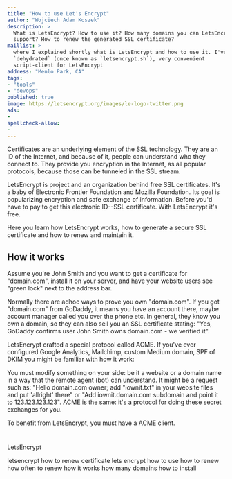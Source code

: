 ```yaml
---
title: "How to use Let's Encrypt"
author: "Wojciech Adam Koszek"
description: >
  What is LetsEncrypt? How to use it? How many domains you can LetsEncrypt
  support? How to renew the generated SSL certificate?
maillist: >
  where I explained shortly what is LetsEncrypt and how to use it. I've used
  `dehydrated` (once known as `letsencrypt.sh`), very convenient
  script-client for LetsEncrypt
address: "Menlo Park, CA"
tags:
- "tools"
- "devops"
published: true
image: https://letsencrypt.org/images/le-logo-twitter.png
ads:
-
spellcheck-allow:
-
---
```


Certificates are an underlying element of the SSL technology. They are an ID of the
Internet, and because of it, people can understand who they connect to.
They provide you encryption in the Internet, as all popular protocols,
because those can be tunneled in the SSL stream.

LetsEncrypt is project and an organization behind free SSL certificates.
It's a baby of Electronic Frontier Foundation and Mozilla Foundation.
Its goal is popularizing encryption and safe exchange of information.
Before you'd have to pay to get this electronic ID--SSL certificate. With LetsEncrypt
it's free.

Here you learn how LetsEncrypt works, how to generate a secure SSL
certificate and how to renew and maintain it.

## How it works

Assume you're John Smith and you want to get a certificate for "domain.com",
install it on your server, and have your website users see "green lock" next
to the address bar.

Normally there are adhoc ways to prove you own "domain.com". If you got
"domain.com" from GoDaddy, it means you have an account there, maybe account
manager called you over the phone etc. In general, they know you own a
domain, so they can also sell you an SSL certificate stating: "Yes, GoDaddy
confirms user John Smith owns domain.com - we verified it".

LetsEncrypt crafted a special protocol called ACME. If you've ever
configured Google Analytics, Mailchimp, custom Medium domain, SPF of DKIM
you might be familiar with how it work:

You must modify something on your side: be it a website or a domain name in
a way that the remote agent (bot) can understand. It might be a request such
as: "Hello domain.com owner; add "iownit.txt" in your website files and put
'allright' there" or "Add iownit.domain.com subdomain and point it to
123.123.123.123". ACME is the same: it's a protocol for doing these secret
exchanges for you.

To benefit from LetsEncrypt, you must have a ACME client.

# 

LetsEncrypt 

letsencrypt how to renew certificate
lets encrypt how to use
how to renew
how often to renew
how it works
how many domains
how to install
